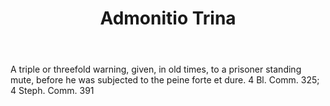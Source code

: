 ---
title: Admonitio Trina
letter: A
permalink: "/definitions/bld-admonitio-trina.html"
body: A triple or threefold warning, given, in old times, to a prisoner standing mute,
  before he was subjected to the peine forte et dure. 4 Bl. Comm. 325; 4 Steph. Comm.
  391
published_at: '2018-07-07'
source: Black's Law Dictionary 2nd Ed (1910)
layout: post
---